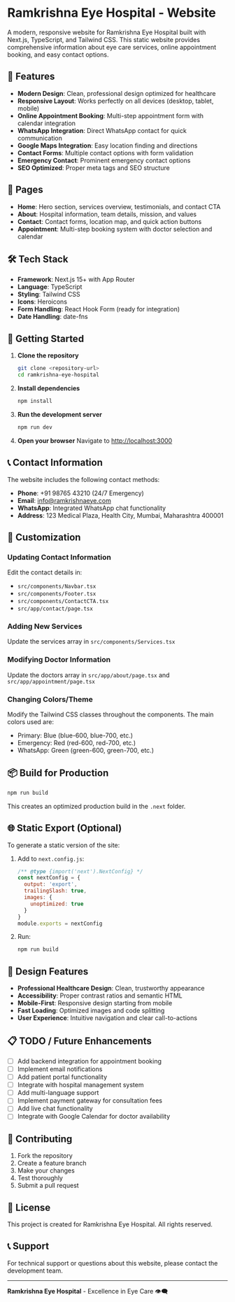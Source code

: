# Ramkrishna Eye Hospital - Website

A modern, responsive website for Ramkrishna Eye Hospital built with Next.js, TypeScript, and Tailwind CSS. This static website provides comprehensive information about eye care services, online appointment booking, and easy contact options.

## 🌟 Features

- **Modern Design**: Clean, professional design optimized for healthcare
- **Responsive Layout**: Works perfectly on all devices (desktop, tablet, mobile)
- **Online Appointment Booking**: Multi-step appointment form with calendar integration
- **WhatsApp Integration**: Direct WhatsApp contact for quick communication
- **Google Maps Integration**: Easy location finding and directions
- **Contact Forms**: Multiple contact options with form validation
- **Emergency Contact**: Prominent emergency contact options
- **SEO Optimized**: Proper meta tags and SEO structure

## 📱 Pages

- **Home**: Hero section, services overview, testimonials, and contact CTA
- **About**: Hospital information, team details, mission, and values
- **Contact**: Contact forms, location map, and quick action buttons
- **Appointment**: Multi-step booking system with doctor selection and calendar

## 🛠️ Tech Stack

- **Framework**: Next.js 15+ with App Router
- **Language**: TypeScript
- **Styling**: Tailwind CSS
- **Icons**: Heroicons
- **Form Handling**: React Hook Form (ready for integration)
- **Date Handling**: date-fns

## 🚀 Getting Started

1. **Clone the repository**
   ```bash
   git clone <repository-url>
   cd ramkrishna-eye-hospital
   ```

2. **Install dependencies**
   ```bash
   npm install
   ```

3. **Run the development server**
   ```bash
   npm run dev
   ```

4. **Open your browser**
   Navigate to [http://localhost:3000](http://localhost:3000)

## 📞 Contact Information

The website includes the following contact methods:

- **Phone**: +91 98765 43210 (24/7 Emergency)
- **Email**: info@ramkrishnaeye.com
- **WhatsApp**: Integrated WhatsApp chat functionality
- **Address**: 123 Medical Plaza, Health City, Mumbai, Maharashtra 400001

## 🔧 Customization

### Updating Contact Information
Edit the contact details in:
- `src/components/Navbar.tsx`
- `src/components/Footer.tsx`
- `src/components/ContactCTA.tsx`
- `src/app/contact/page.tsx`

### Adding New Services
Update the services array in `src/components/Services.tsx`

### Modifying Doctor Information
Update the doctors array in `src/app/about/page.tsx` and `src/app/appointment/page.tsx`

### Changing Colors/Theme
Modify the Tailwind CSS classes throughout the components. The main colors used are:
- Primary: Blue (blue-600, blue-700, etc.)
- Emergency: Red (red-600, red-700, etc.)
- WhatsApp: Green (green-600, green-700, etc.)

## 📦 Build for Production

```bash
npm run build
```

This creates an optimized production build in the `.next` folder.

## 🌐 Static Export (Optional)

To generate a static version of the site:

1. Add to `next.config.js`:
   ```javascript
   /** @type {import('next').NextConfig} */
   const nextConfig = {
     output: 'export',
     trailingSlash: true,
     images: {
       unoptimized: true
     }
   }
   module.exports = nextConfig
   ```

2. Run:
   ```bash
   npm run build
   ```

## 🎨 Design Features

- **Professional Healthcare Design**: Clean, trustworthy appearance
- **Accessibility**: Proper contrast ratios and semantic HTML
- **Mobile-First**: Responsive design starting from mobile
- **Fast Loading**: Optimized images and code splitting
- **User Experience**: Intuitive navigation and clear call-to-actions

## 📋 TODO / Future Enhancements

- [ ] Add backend integration for appointment booking
- [ ] Implement email notifications
- [ ] Add patient portal functionality
- [ ] Integrate with hospital management system
- [ ] Add multi-language support
- [ ] Implement payment gateway for consultation fees
- [ ] Add live chat functionality
- [ ] Integrate with Google Calendar for doctor availability

## 🤝 Contributing

1. Fork the repository
2. Create a feature branch
3. Make your changes
4. Test thoroughly
5. Submit a pull request

## 📄 License

This project is created for Ramkrishna Eye Hospital. All rights reserved.

## 📞 Support

For technical support or questions about this website, please contact the development team.

---

**Ramkrishna Eye Hospital** - Excellence in Eye Care 👁️‍🗨️
